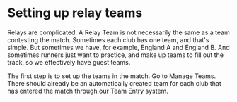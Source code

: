 <!-- TITLE: Relays -->
<!-- SUBTITLE: How to set up Relays and input their results -->

# Setting up relay teams
Relays are complicated.  A Relay Team is not necessarily the same as a team contesting the match.   Sometimes each club has one team, and that's simple.  But sometimes we have, for example, England A and England B.  And sometimes runners just want to practice, and make up teams to fill out the track, so we effectively have guest teams.

The first step is to set up the teams in the match.  Go to Manage Teams.  There should already be an automatically created team for each club that has entered the match through our Team Entry system.  

